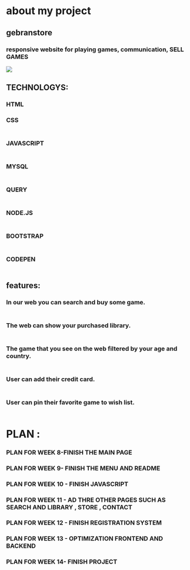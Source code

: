 # about my project
## gebranstore
 
 
 ### responsive website for playing games, communication, SELL GAMES 
  <img src="https://images.launchbox-app.com/9670ad95-016c-42a2-af83-6e679a890ba2.png">
 
## TECHNOLOGYS:
### HTML
 ### **CSS**<br></br>
 ### **JAVASCRIPT**<br></br>
 ### **MYSQL**<br></br>
 ### **QUERY**<br></br>
 ### **NODE.JS**<br></br>
 ### **BOOTSTRAP**<br></br>
 ### **CODEPEN**<br></br>


 ## features:
 
### **In our web you can search and buy some game.**<br></br>

### **The web can show your purchased library.**<br></br>

###   **The game that you see on the web filtered by your age and country.**<br></br>

###  **User can add their credit card.**<br></br>

###  **User can pin their favorite game to wish list.**<br></br>

# PLAN :
### PLAN FOR WEEK 8-FINISH THE MAIN PAGE
### PLAN FOR WEEK 9- FINISH THE MENU AND README
### PLAN FOR WEEK 10 - FINISH JAVASCRIPT
### PLAN FOR WEEK 11 - AD THRE OTHER PAGES SUCH AS SEARCH AND LIBRARY , STORE , CONTACT
### PLAN FOR WEEK 12 - FINISH REGISTRATION SYSTEM
### PLAN FOR WEEK 13 - OPTIMIZATION FRONTEND AND BACKEND
### PLAN FOR WEEK 14- FINISH PROJECT
